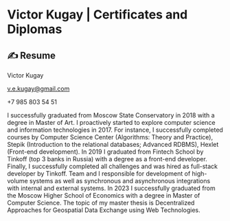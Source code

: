 # Victor Kugay | Certificates and Diplomas

## ✍ Resume

Viсtor Kugay

v.e.kugay@gmail.com

+7 985 803 54 51

I successfully graduated from Moscow State Conservatory in 2018 with a degree in Master of Art. I proactively started to explore computer science and information technologies in 2017. For instance, I successfully completed courses by Computer Science Center (Algorithms: Theory and Practice), Stepik (Introduction to the relational databases; Advanced RDBMS), Hexlet (Front-end development). In 2019 I graduated from Fintech School by Tinkoff (top 3 banks in Russia) with a degree as a front-end developer. Finally, I successfully completed all challenges and was hired as full-stack developer by Tinkoff. Team and I responsible for development of high-volume systems as well as synchronous and asynchronous integrations with internal and external systems. In 2023 I successfully graduated from the Moscow Higher School of Economics with a degree in Master of Computer Science. The topic of my master thesis is Decentralized Approaches for Geospatial Data Exchange using Web Technologies.
